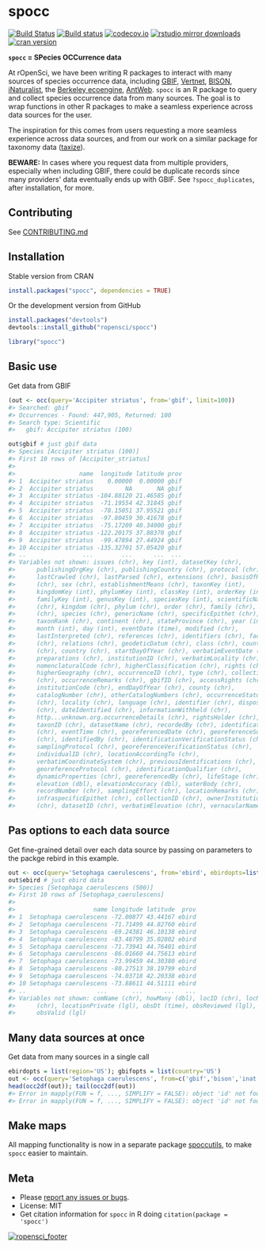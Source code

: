 spocc
========



[![Build Status](https://api.travis-ci.org/ropensci/spocc.png)](https://travis-ci.org/ropensci/spocc)
[![Build status](https://ci.appveyor.com/api/projects/status/lrscgpxs0n925t83?svg=true)](https://ci.appveyor.com/project/sckott/spocc)
[![codecov.io](https://codecov.io/github/ropensci/spocc/coverage.svg?branch=master)](https://codecov.io/github/ropensci/spocc?branch=master)
[![rstudio mirror downloads](http://cranlogs.r-pkg.org/badges/spocc?color=FAB657)](https://github.com/metacran/cranlogs.app)
[![cran version](http://www.r-pkg.org/badges/version/spocc)](http://cran.rstudio.com/web/packages/spocc)


**`spocc` = SPecies OCCurrence data**

At rOpenSci, we have been writing R packages to interact with many sources of species occurrence data, including [GBIF][gbif], [Vertnet][vertnet], [BISON][bison], [iNaturalist][inat], the [Berkeley ecoengine][ecoengine],  [AntWeb][antweb]. `spocc` is an R package to query and collect species occurrence data from many sources. The goal is to wrap functions in other R packages to make a seamless experience across data sources for the user.

The inspiration for this comes from users requesting a more seamless experience across data sources, and from our work on a similar package for taxonomy data ([taxize][taxize]).

__BEWARE:__ In cases where you request data from multiple providers, especially when including GBIF, there could be duplicate records since many providers' data eventually ends up with GBIF. See `?spocc_duplicates`, after installation, for more.

## Contributing

See [CONTRIBUTING.md](CONTRIBUTING.md)

## Installation

Stable version from CRAN


```r
install.packages("spocc", dependencies = TRUE)
```

Or the development version from GitHub


```r
install.packages("devtools")
devtools::install_github("ropensci/spocc")
```


```r
library("spocc")
```

## Basic use

Get data from GBIF


```r
(out <- occ(query='Accipiter striatus', from='gbif', limit=100))
#> Searched: gbif
#> Occurrences - Found: 447,905, Returned: 100
#> Search type: Scientific
#>   gbif: Accipiter striatus (100)
```


```r
out$gbif # just gbif data
#> Species [Accipiter striatus (100)] 
#> First 10 rows of [Accipiter_striatus]
#> 
#>                  name  longitude latitude prov
#> 1  Accipiter striatus    0.00000  0.00000 gbif
#> 2  Accipiter striatus         NA       NA gbif
#> 3  Accipiter striatus -104.88120 21.46585 gbif
#> 4  Accipiter striatus  -71.19554 42.31845 gbif
#> 5  Accipiter striatus  -78.15051 37.95521 gbif
#> 6  Accipiter striatus  -97.80459 30.41678 gbif
#> 7  Accipiter striatus  -75.17209 40.34000 gbif
#> 8  Accipiter striatus -122.20175 37.88370 gbif
#> 9  Accipiter striatus  -99.47894 27.44924 gbif
#> 10 Accipiter striatus -135.32701 57.05420 gbif
#> ..                ...        ...      ...  ...
#> Variables not shown: issues (chr), key (int), datasetKey (chr),
#>      publishingOrgKey (chr), publishingCountry (chr), protocol (chr),
#>      lastCrawled (chr), lastParsed (chr), extensions (chr), basisOfRecord
#>      (chr), sex (chr), establishmentMeans (chr), taxonKey (int),
#>      kingdomKey (int), phylumKey (int), classKey (int), orderKey (int),
#>      familyKey (int), genusKey (int), speciesKey (int), scientificName
#>      (chr), kingdom (chr), phylum (chr), order (chr), family (chr), genus
#>      (chr), species (chr), genericName (chr), specificEpithet (chr),
#>      taxonRank (chr), continent (chr), stateProvince (chr), year (int),
#>      month (int), day (int), eventDate (time), modified (chr),
#>      lastInterpreted (chr), references (chr), identifiers (chr), facts
#>      (chr), relations (chr), geodeticDatum (chr), class (chr), countryCode
#>      (chr), country (chr), startDayOfYear (chr), verbatimEventDate (chr),
#>      preparations (chr), institutionID (chr), verbatimLocality (chr),
#>      nomenclaturalCode (chr), higherClassification (chr), rights (chr),
#>      higherGeography (chr), occurrenceID (chr), type (chr), collectionCode
#>      (chr), occurrenceRemarks (chr), gbifID (chr), accessRights (chr),
#>      institutionCode (chr), endDayOfYear (chr), county (chr),
#>      catalogNumber (chr), otherCatalogNumbers (chr), occurrenceStatus
#>      (chr), locality (chr), language (chr), identifier (chr), disposition
#>      (chr), dateIdentified (chr), informationWithheld (chr),
#>      http...unknown.org.occurrenceDetails (chr), rightsHolder (chr),
#>      taxonID (chr), datasetName (chr), recordedBy (chr), identificationID
#>      (chr), eventTime (chr), georeferencedDate (chr), georeferenceSources
#>      (chr), identifiedBy (chr), identificationVerificationStatus (chr),
#>      samplingProtocol (chr), georeferenceVerificationStatus (chr),
#>      individualID (chr), locationAccordingTo (chr),
#>      verbatimCoordinateSystem (chr), previousIdentifications (chr),
#>      georeferenceProtocol (chr), identificationQualifier (chr),
#>      dynamicProperties (chr), georeferencedBy (chr), lifeStage (chr),
#>      elevation (dbl), elevationAccuracy (dbl), waterBody (chr),
#>      recordNumber (chr), samplingEffort (chr), locationRemarks (chr),
#>      infraspecificEpithet (chr), collectionID (chr), ownerInstitutionCode
#>      (chr), datasetID (chr), verbatimElevation (chr), vernacularName (chr)
```

## Pas options to each data source

Get fine-grained detail over each data source by passing on parameters to the packge rebird in this example.


```r
out <- occ(query='Setophaga caerulescens', from='ebird', ebirdopts=list(region='US'))
out$ebird # just ebird data
#> Species [Setophaga caerulescens (500)] 
#> First 10 rows of [Setophaga_caerulescens]
#> 
#>                      name longitude latitude  prov
#> 1  Setophaga caerulescens -72.00877 43.44167 ebird
#> 2  Setophaga caerulescens -71.71499 44.82760 ebird
#> 3  Setophaga caerulescens -69.24381 46.10138 ebird
#> 4  Setophaga caerulescens -83.48799 35.02802 ebird
#> 5  Setophaga caerulescens -71.73941 44.76401 ebird
#> 6  Setophaga caerulescens -86.01660 44.75613 ebird
#> 7  Setophaga caerulescens -73.99459 44.30380 ebird
#> 8  Setophaga caerulescens -80.27513 38.19799 ebird
#> 9  Setophaga caerulescens -74.03718 42.20338 ebird
#> 10 Setophaga caerulescens -73.88611 44.51111 ebird
#> ..                    ...       ...      ...   ...
#> Variables not shown: comName (chr), howMany (dbl), locID (chr), locName
#>      (chr), locationPrivate (lgl), obsDt (time), obsReviewed (lgl),
#>      obsValid (lgl)
```

## Many data sources at once

Get data from many sources in a single call


```r
ebirdopts = list(region='US'); gbifopts = list(country='US')
out <- occ(query='Setophaga caerulescens', from=c('gbif','bison','inat','ebird'), gbifopts=gbifopts, ebirdopts=ebirdopts, limit=50)
head(occ2df(out)); tail(occ2df(out))
#> Error in mapply(FUN = f, ..., SIMPLIFY = FALSE): object 'id' not found
#> Error in mapply(FUN = f, ..., SIMPLIFY = FALSE): object 'id' not found
```

## Make maps

All mapping functionality is now in a separate package [spoccutils](https://github.com/ropensci/spoccutils), to make `spocc` easier to maintain.

## Meta

* Please [report any issues or bugs](https://github.com/ropensci/spocc/issues).
* License: MIT
* Get citation information for `spocc` in R doing `citation(package = 'spocc')`

[![ropensci_footer](http://ropensci.org/public_images/github_footer.png)](http://ropensci.org)

[gbif]: https://github.com/ropensci/rgbif
[vertnet]: https://github.com/ropensci/rvertnet
[bison]: https://github.com/ropensci/rbison
[inat]: https://github.com/ropensci/rinat
[taxize]: https://github.com/ropensci/taxize
[ecoengine]: https://github.com/ropensci/ecoengine
[antweb]: http://antweb.org/
